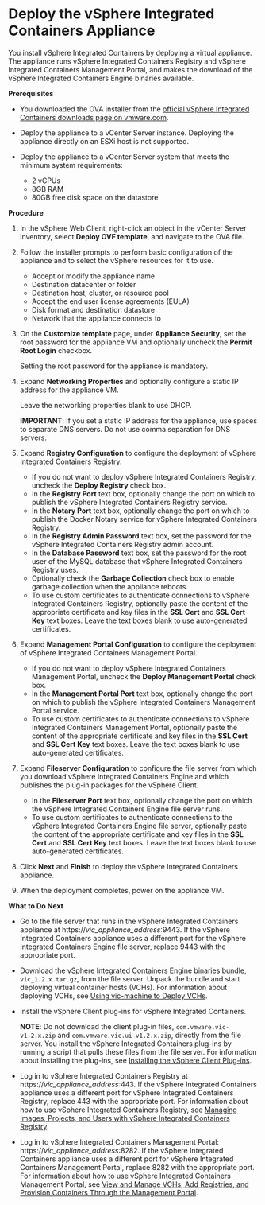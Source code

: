 # Deploy the vSphere Integrated Containers Appliance #

You install vSphere Integrated Containers by deploying a virtual appliance. The appliance runs vSphere Integrated Containers Registry and vSphere Integrated Containers Management Portal, and makes the download of the vSphere Integrated Containers Engine binaries available. 

**Prerequisites**

- You downloaded the OVA installer from the [official vSphere Integrated Containers downloads page on vmware.com](http://www.vmware.com/go/download-vic).
- Deploy the appliance to a vCenter Server instance. Deploying the appliance directly on an ESXi host is not supported.
- Deploy the appliance to a vCenter Server system that meets the minimum system requirements:

   - 2 vCPUs
   - 8GB RAM
   - 80GB free disk space on the datastore

**Procedure**

1. In the vSphere Web Client, right-click an object in the vCenter Server inventory, select **Deploy OVF template**, and navigate to the OVA file.
2. Follow the installer prompts to perform basic configuration of the appliance and to select the vSphere resources for it to use. 

    - Accept or modify the appliance name
    - Destination datacenter or folder
    - Destination host, cluster, or resource pool
    - Accept the end user license agreements (EULA)
    - Disk format and destination datastore
    - Network that the appliance connects to

3. On the **Customize template** page, under **Appliance Security**, set the root password for the appliance VM and optionally uncheck the **Permit Root Login** checkbox. 

    Setting the root password for the appliance is mandatory.

5. Expand **Networking Properties** and optionally configure a static IP address for the appliance VM. 

    Leave the networking properties blank to use DHCP.

    **IMPORTANT**: If you set a static IP address for the appliance, use spaces to separate DNS servers. Do not use comma separation for DNS servers.

6. Expand **Registry Configuration** to configure the deployment of vSphere Integrated Containers Registry. 

    - If you do not want to deploy vSphere Integrated Containers Registry, uncheck the **Deploy Registry** check box.
    - In the **Registry Port** text box, optionally change the port on which to publish the vSphere Integrated Containers Registry service.
    - In the **Notary Port** text box, optionally change the port on which to publish the Docker Notary service for vSphere Integrated Containers Registry.
    - In the **Registry Admin Password** text box, set the password for the vSphere Integrated Containers Registry admin account.
    - In the **Database Password** text box, set the password for the root user of the MySQL database that vSphere Integrated Containers Registry uses.
    - Optionally check the **Garbage Collection** check box to enable garbage collection when the appliance reboots. 
    - To use custom certificates to authenticate connections to vSphere Integrated Containers Registry, optionally paste the content of the appropriate certificate and key files in the **SSL Cert** and **SSL Cert Key** text boxes. Leave the text boxes blank to use auto-generated certificates. 

7. Expand **Management Portal Configuration** to configure the deployment of vSphere Integrated Containers Management Portal. 

    - If you do not want to deploy vSphere Integrated Containers Management Portal, uncheck the **Deploy Management Portal** check box.
    - In the **Management Portal Port** text box, optionally change the port on which to publish the vSphere Integrated Containers Management Portal service.
    - To use custom certificates to authenticate connections to vSphere Integrated Containers Management Portal, optionally paste the content of the appropriate certificate and key files in the **SSL Cert** and **SSL Cert Key** text boxes. Leave the text boxes blank to use auto-generated certificates.
7. Expand **Fileserver Configuration** to configure the file server from which you download vSphere Integrated Containers Engine and which publishes the plug-in packages for the vSphere Client. 

   - In the **Fileserver Port** text box, optionally change the port on which the vSphere Integrated Containers Engine file server runs.
   - To use custom certificates to authenticate connections to the vSphere Integrated Containers Engine file server, optionally paste the content of the appropriate certificate and key files in the **SSL Cert** and **SSL Cert Key** text boxes. Leave the text boxes blank to use auto-generated certificates.
8. Click **Next** and **Finish** to deploy the vSphere Integrated Containers appliance.
9. When the deployment completes, power on the appliance VM.

**What to Do Next**

- Go to the file server that runs in the vSphere Integrated Containers appliance at https://<i>vic_appliance_address</i>:9443. If the vSphere Integrated Containers appliance uses a different port for the vSphere Integrated Containers Engine file server, replace 9443 with the appropriate port. 
- Download the vSphere Integrated Containers Engine binaries bundle, `vic_1.2.x.tar.gz`, from the file server. Unpack the bundle and start deploying virtual container hosts (VCHs). For information about deploying VCHs, see [Using vic-machine to Deploy VCHs](deploy_vch.md). 
- Install the vSphere Client plug-ins for vSphere Integrated Containers.  

  **NOTE**: Do not download the client plug-in files, `com.vmware.vic-v1.2.x.zip` and `com.vmware.vic.ui-v1.2.x.zip`, directly from the file server. You install the vSphere Integrated Containers plug-ins by running a script that pulls these files from the file server. For information about installing the plug-ins, see [Installing the vSphere Client Plug-ins](install_vic_plugin.md).

- Log in to vSphere Integrated Containers Registry at https://<i>vic_appliance_address</i>:443. If the vSphere Integrated Containers appliance uses a different port for vSphere Integrated Containers Registry, replace 443 with the appropriate port. For information about how to use vSphere Integrated Containers Registry, see [Managing Images, Projects, and Users with vSphere Integrated Containers Registry](../vic_dev_ops/using_registry.md).
- Log in to vSphere Integrated Containers Management Portal: https://<i>vic_appliance_address</i>:8282. If the vSphere Integrated Containers appliance uses a different port for vSphere Integrated Containers Management Portal, replace 8282 with the appropriate port. For information about how to use vSphere Integrated Containers Management Portal, see [View and Manage VCHs, Add Registries, and Provision Containers Through the Management Portal](../vic_dev_ops/vchs_and_mgmt_portal.md).

   
